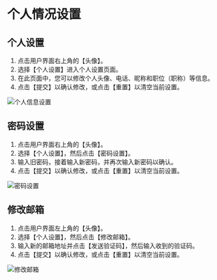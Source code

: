 # 个人情况设置

## 个人设置

1. 点击用户界面右上角的【头像】。
2. 选择【个人设置】进入个人设置页面。
3. 在此页面中，您可以修改个人头像、电话、昵称和职位（职称）等信息。
4. 点击【提交】以确认修改，或点击【重置】以清空当前设置。

![个人信息设置](/images/basic_person_1.png)

## 密码设置

1. 点击用户界面右上角的【头像】。
2. 选择【个人设置】，然后点击【密码设置】。
3. 输入旧密码，接着输入新密码，并再次输入新密码以确认。
4. 点击【提交】以确认修改，或点击【重置】以清空当前设置。

![密码设置](/images/basic_person_2.png)

## 修改邮箱

1. 点击用户界面左上角的【头像】。
2. 选择【个人设置】，然后点击【修改邮箱】。
3. 输入新的邮箱地址并点击【发送验证码】，然后输入收到的验证码。
4. 点击【提交】以确认修改，或点击【重置】以清空当前设置。

![修改邮箱](/images/basic_person_3.png)

